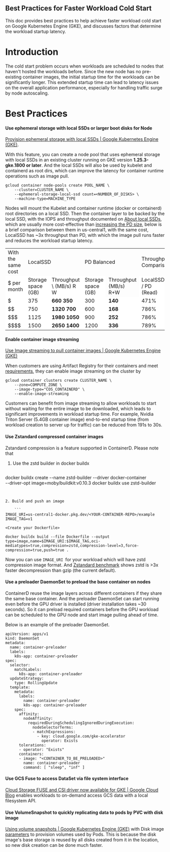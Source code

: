
## Best Practices for Faster Workload Cold Start

This doc  provides best practices to help achieve faster workload cold start on Google Kubernetes Engine (GKE), and discusses factors that determine the workload startup latency.


# Introduction

The cold start problem occurs when workloads are scheduled to nodes that haven't hosted the workloads before. Since the new node has no pre-existing container images, the initial startup time for the workloads can be significantly longer. This extended startup time can lead to latency issues on the overall application performance, especially for handling traffic surge by node autoscaling.


# Best Practices


#### Use ephemeral storage with local SSDs or larger boot disks for Node

[Provision ephemeral storage with local SSDs | Google Kubernetes Engine (GKE)](https://cloud.google.com/kubernetes-engine/docs/how-to/persistent-volumes/local-ssd). 

With this feature, you can create a node pool that uses ephemeral storage with local SSDs in an existing cluster running on GKE version **1.25.3-gke.1800 or later**. And the local SSDs will also be used by kubelet and containerd as root dirs, which can improve the latency for container runtime operations such as image pull.  

```
gcloud container node-pools create POOL_NAME \
    --cluster=CLUSTER_NAME \
    --ephemeral-storage-local-ssd count=<NUMBER_OF_DISKS> \
    --machine-type=MACHINE_TYPE
```


Nodes will mount the Kubelet and container runtime (docker or containerd) root directories on a local SSD. Then the container layer to be backed by the local SSD, with the IOPS and throughput documented on [About local SSDs](https://cloud.google.com/compute/docs/disks/local-ssd#performance), which are usually more cost-effective than [increasing the PD size](https://cloud.google.com/compute/docs/disks/performance#performance_limits), below is a brief comparison between them in us-central1, with the same cost, LocalSSD has ~3x throughput than PD, with which the image pull runs faster and reduces the workload startup latency.


<table>
  <tr>
   <td style="background-color: null">With the same cost
   </td>
   <td colspan="2" style="background-color: null">LocalSSD
   </td>
   <td colspan="2" style="background-color: null">PD Balanced
   </td>
   <td colspan="2" style="background-color: null">Throughput Comparison
   </td>
  </tr>
  <tr>
   <td style="background-color: #ffffff">$ per month
   </td>
   <td style="background-color: #ffffff">Storage space (GB)
   </td>
   <td style="background-color: #ffffff">Throughput \
(MB/s) R W
   </td>
   <td style="background-color: #ffffff">Storage space (GB)
   </td>
   <td style="background-color: null">Throughput (MB/s) R+W
   </td>
   <td style="background-color: #ffffff">LocalSSD / PD (Read)
   </td>
   <td style="background-color: #ffffff">LocalSSD / PD (Write)
   </td>
  </tr>
  <tr>
   <td style="background-color: #ffffff">$
   </td>
   <td style="background-color: #ffffff">375
   </td>
   <td style="background-color: #ffffff"><strong>660   350</strong>
   </td>
   <td style="background-color: #ffffff">300
   </td>
   <td style="background-color: #ffffff"><strong>140</strong>
   </td>
   <td style="background-color: #ffffff">471%
   </td>
   <td style="background-color: #ffffff">250%
   </td>
  </tr>
  <tr>
   <td style="background-color: #ffffff">$$
   </td>
   <td style="background-color: #ffffff">750
   </td>
   <td style="background-color: #ffffff"><strong>1320 700</strong>
   </td>
   <td style="background-color: #ffffff">600
   </td>
   <td style="background-color: #ffffff"><strong>168</strong>
   </td>
   <td style="background-color: #ffffff">786%
   </td>
   <td style="background-color: #ffffff">417%
   </td>
  </tr>
  <tr>
   <td style="background-color: #ffffff">$$$
   </td>
   <td style="background-color: #ffffff">1125
   </td>
   <td style="background-color: #ffffff"><strong>1980 1050</strong>
   </td>
   <td style="background-color: #ffffff">900
   </td>
   <td style="background-color: #ffffff"><strong>252</strong>
   </td>
   <td style="background-color: #ffffff">786%
   </td>
   <td style="background-color: #ffffff">417%
   </td>
  </tr>
  <tr>
   <td style="background-color: #ffffff">$$$$
   </td>
   <td style="background-color: #ffffff">1500
   </td>
   <td style="background-color: #ffffff"><strong>2650 1400</strong>
   </td>
   <td style="background-color: #ffffff">1200
   </td>
   <td style="background-color: #ffffff"><strong>336</strong>
   </td>
   <td style="background-color: #ffffff">789%
   </td>
   <td style="background-color: #ffffff">417%
   </td>
  </tr>
</table>



#### Enable container image streaming

[Use Image streaming to pull container images | Google Kubernetes Engine (GKE)](https://cloud.google.com/kubernetes-engine/docs/how-to/image-streaming)

When customers are using Artifact Registry for their containers and meet [requirements](https://cloud.google.com/kubernetes-engine/docs/how-to/image-streaming#requirements), they can enable image streaming on the cluster by 


```
gcloud container clusters create CLUSTER_NAME \
    --zone=COMPUTE_ZONE \
    --image-type="COS_CONTAINERD" \
    --enable-image-streaming
```


Customers can benefit from image streaming to allow workloads to start without waiting for the entire image to be downloaded, which leads to significant improvements in workload startup time. For example, Nvidia Triton Server (5.4GB container image) end-to-end startup time (from workload creation to server up for traffic) can be reduced from 191s to 30s.


#### Use Zstandard compressed container images

Zstandard compression is a feature supported in ContainerD. Please note that 



1. Use the zstd builder in docker buildx

    ```
docker buildx create --name zstd-builder --driver docker-container \
  --driver-opt image=moby/buildkit:v0.10.3
docker buildx use zstd-builder
```


2. Build and push an image

    ```
IMAGE_URI=us-central1-docker.pkg.dev/<YOUR-CONTAINER-REPO>/example
IMAGE_TAG=v1

<Create your Dockerfile>

docker buildx build --file Dockerfile --output type=image,name=$IMAGE_URI:$IMAGE_TAG,oci-mediatypes=true,compression=zstd,compression-level=3,force-compression=true,push=true .
```



Now you can use `IMAGE_URI `for your workload which will have zstd compression image format. And [Zstandard benchmark](https://engineering.fb.com/2016/08/31/core-data/smaller-and-faster-data-compression-with-zstandard/) shows zstd is >3x faster decompression than gzip (the current default).


#### Use a preloader DaemonSet to preload the base container on nodes

ContainerD reuse the image layers across different containers if they share the same base container. And the preloader DaemonSet can start running even before the GPU driver is installed (driver installation takes ~30 seconds). So it can preload required containers before the GPU workload can be scheduled to the GPU node and start image pulling ahead of time.

Below is an example of the preloader DaemonSet.


```
apiVersion: apps/v1
kind: DaemonSet
metadata:
  name: container-preloader
  labels:
    k8s-app: container-preloader
spec:
  selector:
    matchLabels:
      k8s-app: container-preloader
  updateStrategy:
    type: RollingUpdate
  template:
    metadata:
      labels:
        name: container-preloader
        k8s-app: container-preloader
    spec:
      affinity:
        nodeAffinity:
          requiredDuringSchedulingIgnoredDuringExecution:
            nodeSelectorTerms:
            - matchExpressions:
              - key: cloud.google.com/gke-accelerator
                operator: Exists
      tolerations:
      - operator: "Exists"
      containers:
      - image: "<CONTAINER_TO_BE_PRELOADED>"
        name: container-preloader
        command: [ "sleep", "inf" ]

```



#### Use GCS Fuse to access DataSet via file system interface

[Cloud Storage FUSE and CSI driver now available for GKE | Google Cloud Blog](https://cloud.google.com/blog/products/containers-kubernetes/announcing-cloud-storage-fuse-and-gke-csi-driver-for-aiml-workloads) enables workloads to on-demand access GCS data with a local filesystem API.


#### Use VolumeSnapshot to quickly replicating data to pods by PVC with disk image 

[Using volume snapshots | Google Kubernetes Engine (GKE)](https://cloud.google.com/kubernetes-engine/docs/how-to/persistent-volumes/volume-snapshots#create-snapshotclass) with Disk image [parameters](https://github.com/kubernetes-sigs/gcp-compute-persistent-disk-csi-driver/blob/ec41c54ffaafe4db2793d02f079e4153ac3b2ac0/pkg/common/parameters.go#L38) to provision volumes used by Pods. This is because the disk image's base storage is reused by all disks created from it in the location, so new disk creation can be done much faster.
